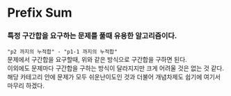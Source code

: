 Prefix Sum
==========
### 특정 구간합을 요구하는 문제를 풀때 유용한 알고리즘이다.
<code>"p2 까지의 누적합" - "p1-1 까지의 누적합"</code>  
문제에서 구간합을 요구할때, 위와 같은 방식으로 구간합을 구하면 된다.  
이외에도 문제마다 구간합을 구하는 방식이 달라지지만 크게 어려울 것은 없는 것 같다.  
해당 카테고리 안에 문제가 모두 쉬운난이도인 것과 더불어 개념차제도 쉽기에 여기서 마무리 하겠다.
